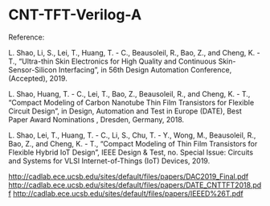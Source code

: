 # CNT-TFT-Verilog-A
Reference:

L. Shao, Li, S., Lei, T., Huang, T. - C., Beausoleil, R., Bao, Z., and Cheng, K. - T., “Ultra-thin Skin Electronics for High Quality and Continuous Skin-Sensor-Silicon Interfacing”, in 56th Design Automation Conference, (Accepted), 2019.

L. Shao, Huang, T. - C., Lei, T., Bao, Z., Beausoleil, R., and Cheng, K. - T., “Compact Modeling of Carbon Nanotube Thin Film Transistors for Flexible Circuit Design”, in Design, Automation and Test in Europe (DATE), Best Paper Award Nominations , Dresden, Germany, 2018.

L. Shao, Lei, T., Huang, T. - C., Li, S., Chu, T. - Y., Wong, M., Beausoleil, R., Bao, Z., and Cheng, K. - T., “Compact Modeling of Thin Film Transistors for Flexible Hybrid IoT Design”, IEEE Design & Test, no. Special Issue: Circuits and Systems for VLSI Internet-of-Things (IoT) Devices, 2019.

http://cadlab.ece.ucsb.edu/sites/default/files/papers/DAC2019_Final.pdf
http://cadlab.ece.ucsb.edu/sites/default/files/papers/DATE_CNTTFT2018.pdf
http://cadlab.ece.ucsb.edu/sites/default/files/papers/IEEED%26T.pdf
